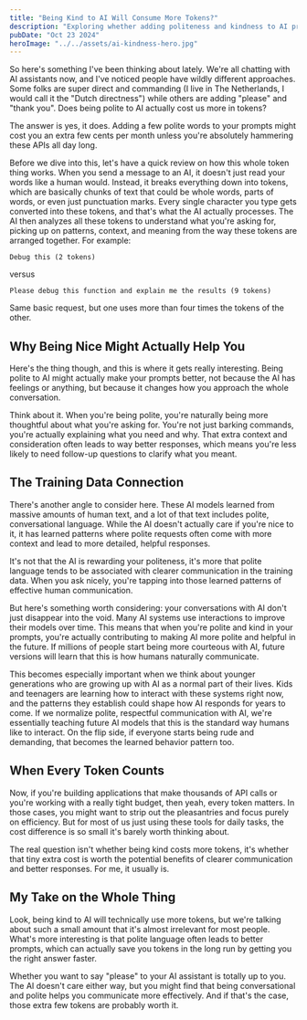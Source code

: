 ```yaml
---
title: "Being Kind to AI Will Consume More Tokens?"
description: "Exploring whether adding politeness and kindness to AI prompts actually increases token usage and costs, and why it might be worth it anyway."
pubDate: "Oct 23 2024"
heroImage: "../../assets/ai-kindness-hero.jpg"
---
```


So here's something I've been thinking about lately. We're all chatting with AI assistants now, and I've noticed people have wildly different approaches. Some folks are super direct and commanding (I live in The Netherlands, I would call it the "Dutch directness") while others are adding "please" and "thank you". Does being polite to AI actually cost us more in tokens?

The answer is yes, it does. Adding a few polite words to your prompts might cost you an extra few cents per month unless you're absolutely hammering these APIs all day long.

Before we dive into this, let's have a quick review on how this whole token thing works. When you send a message to an AI, it doesn't just read your words like a human would. Instead, it breaks everything down into tokens, which are basically chunks of text that could be whole words, parts of words, or even just punctuation marks. Every single character you type gets converted into these tokens, and that's what the AI actually processes. The AI then analyzes all these tokens to understand what you're asking for, picking up on patterns, context, and meaning from the way these tokens are arranged together. For example:

```
Debug this (2 tokens)
```

versus

```
Please debug this function and explain me the results (9 tokens)
```

Same basic request, but one uses more than four times the tokens of the other.

## Why Being Nice Might Actually Help You

Here's the thing though, and this is where it gets really interesting. Being polite to AI might actually make your prompts better, not because the AI has feelings or anything, but because it changes how you approach the whole conversation.

Think about it. When you're being polite, you're naturally being more thoughtful about what you're asking for. You're not just barking commands, you're actually explaining what you need and why. That extra context and consideration often leads to way better responses, which means you're less likely to need follow-up questions to clarify what you meant.

## The Training Data Connection

There's another angle to consider here. These AI models learned from massive amounts of human text, and a lot of that text includes polite, conversational language. While the AI doesn't actually care if you're nice to it, it has learned patterns where polite requests often come with more context and lead to more detailed, helpful responses.

It's not that the AI is rewarding your politeness, it's more that polite language tends to be associated with clearer communication in the training data. When you ask nicely, you're tapping into those learned patterns of effective human communication.

But here's something worth considering: your conversations with AI don't just disappear into the void. Many AI systems use interactions to improve their models over time. This means that when you're polite and kind in your prompts, you're actually contributing to making AI more polite and helpful in the future. If millions of people start being more courteous with AI, future versions will learn that this is how humans naturally communicate.

This becomes especially important when we think about younger generations who are growing up with AI as a normal part of their lives. Kids and teenagers are learning how to interact with these systems right now, and the patterns they establish could shape how AI responds for years to come. If we normalize polite, respectful communication with AI, we're essentially teaching future AI models that this is the standard way humans like to interact. On the flip side, if everyone starts being rude and demanding, that becomes the learned behavior pattern too.

## When Every Token Counts

Now, if you're building applications that make thousands of API calls or you're working with a really tight budget, then yeah, every token matters. In those cases, you might want to strip out the pleasantries and focus purely on efficiency. But for most of us just using these tools for daily tasks, the cost difference is so small it's barely worth thinking about.

The real question isn't whether being kind costs more tokens, it's whether that tiny extra cost is worth the potential benefits of clearer communication and better responses. For me, it usually is.

## My Take on the Whole Thing

Look, being kind to AI will technically use more tokens, but we're talking about such a small amount that it's almost irrelevant for most people. What's more interesting is that polite language often leads to better prompts, which can actually save you tokens in the long run by getting you the right answer faster.

Whether you want to say "please" to your AI assistant is totally up to you. The AI doesn't care either way, but you might find that being conversational and polite helps you communicate more effectively. And if that's the case, those extra few tokens are probably worth it.
